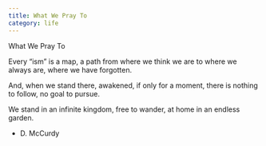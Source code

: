 ```yaml
---
title: What We Pray To
category: life
---
```


What We Pray To

Every “ism”
is a map,
a path
from where we think we are
to where we always are,
where we have forgotten.

And, when we stand there,
awakened,
if only for a moment,
there is nothing to follow,
no goal to pursue.

We stand
in an infinite kingdom,
free to wander,
at home
in an endless garden.

- D. McCurdy

